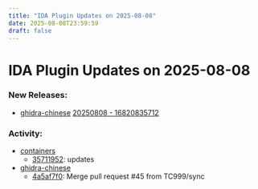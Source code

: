 ```yaml
---
title: "IDA Plugin Updates on 2025-08-08"
date: 2025-08-08T23:59:59
draft: false
---
```


# IDA Plugin Updates on 2025-08-08

### New Releases:
  - [ghidra-chinese](https://github.com/TC999/ghidra-chinese) [20250808 - 16820835712](https://github.com/TC999/ghidra-chinese/releases/tag/20250808-16820835712)

### Activity:
  - [containers](https://github.com/robert-iw3/containers)
    - [35711952](https://github.com/robert-iw3/containers/commit/35711952d176f742dc8db8e725c35d477b749b2a): updates
  - [ghidra-chinese](https://github.com/TC999/ghidra-chinese)
    - [4a5af7f0](https://github.com/TC999/ghidra-chinese/commit/4a5af7f0a1ff80489b6e5c9ec99945cd654e1799): Merge pull request #45 from TC999/sync


